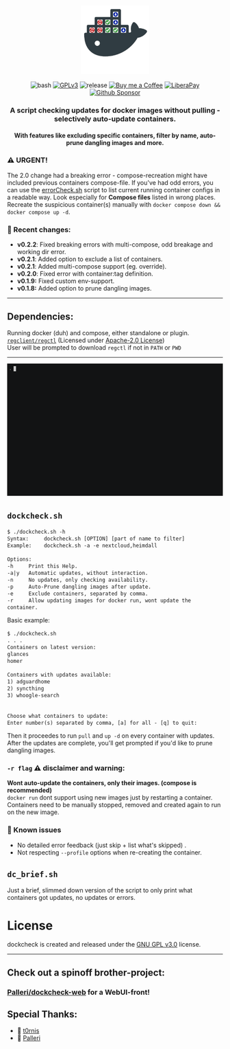 <p align="center">
  <img src="extras/dockcheck_logo_by_booYah187.png" width="160" title="dockcheck">
</p>
<p align="center"> 
  <img src="https://img.shields.io/badge/-bash-grey?style=flat-square&logo=gnubash" alt="bash">
  <a href="https://www.gnu.org/licenses/gpl-3.0.html"><img src="https://img.shields.io/badge/license-GPLv3-red?style=flat-square" alt="GPLv3"></a>
  <img src="https://img.shields.io/github/v/tag/mag37/dockcheck?style=flat-square&label=release" alt="release">
  <a href="https://ko-fi.com/mag37"><img src="https://img.shields.io/badge/-Ko--fi-grey?style=flat-square&logo=Ko-fi" alt="Buy me a Coffee"></a>
  <a href="https://liberapay.com/user-bin-rob/donate"><img src="https://img.shields.io/badge/-LiberaPay-grey?style=flat-square&logo=liberapay" alt="LiberaPay"></a>
  <a href="https://github.com/sponsors/mag37"><img src="https://img.shields.io/badge/-Sponsor-grey?style=flat-square&logo=github" alt="Github Sponsor"></a>
</p>

<h3 align="center">A script checking updates for docker images <b>without pulling</b> - selectively auto-update containers.</h3>
<h4 align="center">With features like excluding specific containers, filter by name, auto-prune dangling images and more.</h4</h3>


### :warning: URGENT! 
The 2.0 change had a breaking error - compose-recreation might have included previous containers compose-file.
If you've had odd errors, you can use the [errorCheck.sh](https://github.com/mag37/dockcheck/blob/main/errorCheck.sh) script to list current running container configs in a readable way. Look especially for **Compose files** listed in wrong places.   
Recreate the suspicious container(s) manually with `docker compose down && docker compose up -d`.

### :pushpin: Recent changes:
- **v0.2.2**: Fixed breaking errors with multi-compose, odd breakage and working dir error.
- **v0.2.1**: Added option to exclude a list of containers.
- **v0.2.1**: Added multi-compose support (eg. override). 
- **v0.2.0**: Fixed error with container:tag definition. 
- **v0.1.9:** Fixed custom env-support. 
- **v0.1.8:** Added option to prune dangling images. 
___

## Dependencies:
Running docker (duh) and compose, either standalone or plugin.   
[`regclient/regctl`](https://github.com/regclient/regclient) (Licensed under [Apache-2.0 License](http://www.apache.org/licenses/LICENSE-2.0))   
User will be prompted to download `regctl` if not in `PATH` or `PWD`
___


![](extras/example.gif)

## `dockcheck.sh`
```
$ ./dockcheck.sh -h
Syntax:     dockcheck.sh [OPTION] [part of name to filter]
Example:    dockcheck.sh -a -e nextcloud,heimdall

Options:
-h     Print this Help.
-a|y   Automatic updates, without interaction.
-n     No updates, only checking availability.
-p     Auto-Prune dangling images after update.
-e     Exclude containers, separated by comma.
-r     Allow updating images for docker run, wont update the container.
```

Basic example:
```
$ ./dockcheck.sh
. . .
Containers on latest version:
glances
homer

Containers with updates available:
1) adguardhome
2) syncthing
3) whoogle-search


Choose what containers to update:
Enter number(s) separated by comma, [a] for all - [q] to quit:

```
Then it proceedes to run `pull` and `up -d` on every container with updates.   
After the updates are complete, you'll get prompted if you'd like to prune dangling images.

### `-r flag` :warning: disclaimer and warning:
**Wont auto-update the containers, only their images. (compose is recommended)**   
`docker run` dont support using new images just by restarting a container.  
Containers need to be manually stopped, removed and created again to run on the new image.

### :hammer: Known issues
- No detailed error feedback (just skip + list what's skipped) .
- Not respecting `--profile` options when re-creating the container.

## `dc_brief.sh`
Just a brief, slimmed down version of the script to only print what containers got updates, no updates or errors.

# License
dockcheck is created and released under the [GNU GPL v3.0](https://www.gnu.org/licenses/gpl-3.0-standalone.html) license.
___

## Check out a spinoff brother-project:
### [Palleri/dockcheck-web](https://github.com/Palleri/dockcheck-web) for a WebUI-front!

## Special Thanks:
- :bison: [t0rnis](https://github.com/t0rnis)   
- :leopard: [Palleri](https://github.com/Palleri)
